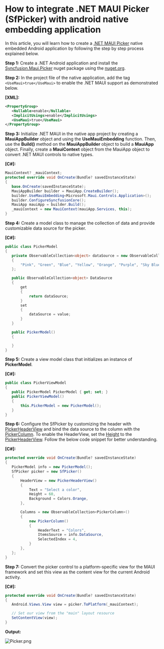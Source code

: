 # How to integrate .NET MAUI Picker (SfPicker) with android native embedding application
In this article, you will learn how to create a [.NET MAUI Picker](https://www.syncfusion.com/maui-controls/maui-picker) native embedded Android application by following the step by step process explained below.

**Step 1:**
Create a .NET Android application and install the [Syncfusion.Maui.Picker](https://www.nuget.org/packages/Syncfusion.Maui.Picker) nuget package using the [nuget.org](https://www.nuget.org/).

**Step 2:**
In the project file of the native application, add the tag `<UseMaui>true</UseMaui>` to enable the .NET MAUI support as demonstrated below.
 
**[XML]:**
 ```xml
<PropertyGroup>
	<Nullable>enable</Nullable>
	<ImplicitUsings>enable</ImplicitUsings>
	<UseMaui>true</UseMaui>
</PropertyGroup>
 ```
 
**Step 3:**
Initialize .NET MAUI in the native app project by creating a **MauiAppBuilder** object and using the **UseMauiEmbedding** function. Then, use the **Build()** method on the **MauiAppBuilder** object to build a **MauiApp** object. Finally, create a **MauiContext** object from the MauiApp object to convert .NET MAUI controls to native types.

**[C#]:**
 ```csharp
MauiContext? _mauiContext;
protected override void OnCreate(Bundle? savedInstanceState)
{
    base.OnCreate(savedInstanceState);
    MauiAppBuilder builder = MauiApp.CreateBuilder();
    builder.UseMauiEmbedding<Microsoft.Maui.Controls.Application>();
    builder.ConfigureSyncfusionCore();
    MauiApp mauiApp = builder.Build();
    _mauiContext = new MauiContext(mauiApp.Services, this);
}
 ```
 
**Step 4:**
Create a model class to manage the collection of data and provide customizable data source for the picker.
 
**[C#]:**
 ```csharp
public class PickerModel
{
    private ObservableCollection<object> dataSource = new ObservableCollection<object>()
    {
        "Pink", "Green", "Blue", "Yellow", "Orange", "Purple", "Sky Blue", "Pale Green"
    };

    public ObservableCollection<object> DataSource
    {
        get
        {
            return dataSource;
        }
        set
        {
            dataSource = value;
        }
    }

    public PickerModel()
    {

    }
}
 ```
 
**Step 5:**
Create a view model class that initializes an instance of **PickerModel**.

 **[C#]:**
 ```csharp
public class PickerViewModel
{
    public PickerModel PickerModel { get; set; }
    public PickerViewModel()
    {
        this.PickerModel = new PickerModel();
    }
}
 ```

**Step 6:**
Configure the SfPicker by customizing the header with [PickerHeaderView](https://help.syncfusion.com/cr/maui/Syncfusion.Maui.Picker.PickerHeaderView.html) and bind the data source to the column with the [PickerColumn](https://help.syncfusion.com/cr/maui/Syncfusion.Maui.Picker.PickerColumn.html). To enable the HeaderView, set the [Height](https://help.syncfusion.com/cr/maui/Syncfusion.Maui.Picker.PickerHeaderView.html#Syncfusion_Maui_Picker_PickerHeaderView_HeightProperty) to the [PickerHeaderView](https://help.syncfusion.com/cr/maui/Syncfusion.Maui.Picker.PickerHeaderView.html). Follow the below code snippet for better understanding.
 
**[C#]:**
 ```csharp
protected override void OnCreate(Bundle? savedInstanceState)
{
    PickerModel info = new PickerModel();
    SfPicker picker = new SfPicker()
    {
        HeaderView = new PickerHeaderView()
        {
            Text = "Select a color",
            Height = 60,
            Background = Colors.Orange,
        },

        Columns = new ObservableCollection<PickerColumn>()
        {
            new PickerColumn()
            {
                HeaderText = "Colors",
                ItemsSource = info.DataSource,
                SelectedIndex = 4,
            }
        },
    };  
}
 ```

**Step 7:**
Convert the picker control to a platform-specific view for the MAUI framework and set this view as the content view for the current Android activity.

 **[C#]:**
 ```csharp
protected override void OnCreate(Bundle? savedInstanceState)
{
    Android.Views.View view = picker.ToPlatform(_mauiContext);

    // Set our view from the "main" layout resource
    SetContentView(view);
}
 ```
 
**Output:**

![Picker.png](https://syncfusion.bolddesk.com/kb/agent/attachment/article/15082/inline?token=eyJhbGciOiJodHRwOi8vd3d3LnczLm9yZy8yMDAxLzA0L3htbGRzaWctbW9yZSNobWFjLXNoYTI1NiIsInR5cCI6IkpXVCJ9.eyJpZCI6IjE4MDY4Iiwib3JnaWQiOiIzIiwiaXNzIjoic3luY2Z1c2lvbi5ib2xkZGVzay5jb20ifQ.lvpfVwiE6YqeAozIbXsxgrJfNciu3WodgD0mmIRCB_M)
